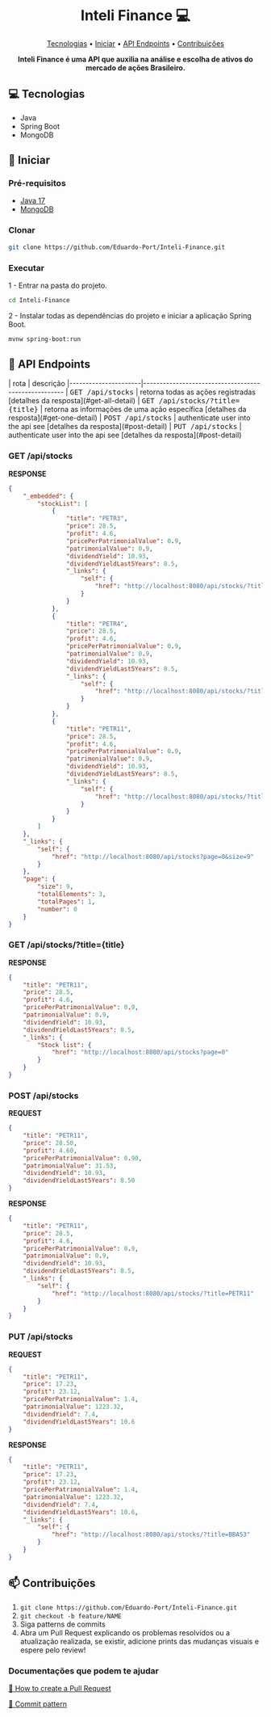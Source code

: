 <h1 align="center" style="font-weight: bold;">Inteli Finance 💻</h1>

<p align="center">
 <a href="#tech">Tecnologias</a> • 
 <a href="#started">Iniciar</a> • 
 <a href="#routes">API Endpoints</a> •
 <a href="#contribute">Contribuições</a>
</p>

<p align="center">
    <b>Inteli Finance é uma API que auxilia na análise e escolha de ativos do mercado de ações Brasileiro.</b>
</p>

<h2 id="technologies">💻 Tecnologias</h2>

- Java
- Spring Boot
- MongoDB

<h2 id="started">🚀 Iniciar</h2>

<h3>Pré-requisitos</h3>

- [Java 17](https://www.oracle.com/java/technologies/javase/jdk17-archive-downloads.html)
- [MongoDB](https://www.mongodb.com/try/download/community)

<h3>Clonar</h3>

```bash
git clone https://github.com/Eduardo-Port/Inteli-Finance.git
```

<h3>Executar</h3>

1 - Entrar na pasta do projeto.

```bash
cd Inteli-Finance
```

2 - Instalar todas as dependências do projeto e iniciar a aplicação Spring Boot. 
```bash
mvnw spring-boot:run
```

<h2 id="routes">📍 API Endpoints</h2>
​
| rota               | descrição                                     
|----------------------|-----------------------------------------------------
| <kbd>GET /api/stocks</kbd>     | retorna todas as ações registradas [detalhes da resposta](#get-all-detail)
| <kbd>GET /api/stocks/?title={title}</kbd>     | retorna as informações de uma ação específica [detalhes da resposta](#get-one-detail)
| <kbd>POST /api/stocks</kbd>     | authenticate user into the api see [detalhes da resposta](#post-detail)
| <kbd>PUT /api/stocks</kbd>     | authenticate user into the api see [detalhes da resposta](#post-detail)

<h3 id="get-all-detail">GET /api/stocks</h3>

**RESPONSE**
```json
{
	"_embedded": {
		"stockList": [
			{
				"title": "PETR3",
				"price": 28.5,
				"profit": 4.6,
				"pricePerPatrimonialValue": 0.9,
				"patrimonialValue": 0.9,
				"dividendYield": 10.93,
				"dividendYieldLast5Years": 8.5,
				"_links": {
					"self": {
						"href": "http://localhost:8080/api/stocks/?title=PETR3"
					}
				}
			},
			{
				"title": "PETR4",
				"price": 28.5,
				"profit": 4.6,
				"pricePerPatrimonialValue": 0.9,
				"patrimonialValue": 0.9,
				"dividendYield": 10.93,
				"dividendYieldLast5Years": 8.5,
				"_links": {
					"self": {
						"href": "http://localhost:8080/api/stocks/?title=PETR4"
					}
				}
			},
			{
				"title": "PETR11",
				"price": 28.5,
				"profit": 4.6,
				"pricePerPatrimonialValue": 0.9,
				"patrimonialValue": 0.9,
				"dividendYield": 10.93,
				"dividendYieldLast5Years": 8.5,
				"_links": {
					"self": {
						"href": "http://localhost:8080/api/stocks/?title=PETR11"
					}
				}
			}
		]
	},
	"_links": {
		"self": {
			"href": "http://localhost:8080/api/stocks?page=0&size=9"
		}
	},
	"page": {
		"size": 9,
		"totalElements": 3,
		"totalPages": 1,
		"number": 0
	}
}
```

<h3 id="get-one-detail">GET /api/stocks/?title={title}</h3>

**RESPONSE**
```json
{
	"title": "PETR11",
	"price": 28.5,
	"profit": 4.6,
	"pricePerPatrimonialValue": 0.9,
	"patrimonialValue": 0.9,
	"dividendYield": 10.93,
	"dividendYieldLast5Years": 8.5,
	"_links": {
		"Stock list": {
			"href": "http://localhost:8080/api/stocks?page=0"
		}
	}
}
```

<h3 id="post-detail">POST /api/stocks</h3>

**REQUEST**
```json
{
	"title": "PETR11",
	"price": 28.50,
	"profit": 4.60,
	"pricePerPatrimonialValue": 0.90,
	"patrimonialValue": 31.53,
	"dividendYield": 10.93,
	"dividendYieldLast5Years": 8.50
}
```

**RESPONSE**
```json
{
	"title": "PETR11",
	"price": 28.5,
	"profit": 4.6,
	"pricePerPatrimonialValue": 0.9,
	"patrimonialValue": 0.9,
	"dividendYield": 10.93,
	"dividendYieldLast5Years": 8.5,
	"_links": {
		"self": {
			"href": "http://localhost:8080/api/stocks/?title=PETR11"
		}
	}
}
```

<h3 id="put-detail">PUT /api/stocks</h3>

**REQUEST**
```json
{
	"title": "PETR11",
	"price": 17.23,
	"profit": 23.12,
	"pricePerPatrimonialValue": 1.4,
	"patrimonialValue": 1223.32,
	"dividendYield": 7.4,
	"dividendYieldLast5Years": 10.6
}
```

**RESPONSE**
```json
{
	"title": "PETR11",
	"price": 17.23,
	"profit": 23.12,
	"pricePerPatrimonialValue": 1.4,
	"patrimonialValue": 1223.32,
	"dividendYield": 7.4,
	"dividendYieldLast5Years": 10.6,
	"_links": {
		"self": {
			"href": "http://localhost:8080/api/stocks/?title=BBAS3"
		}
	}
}
```

<h2 id="contribute">📫 Contribuições</h2>

1. `git clone https://github.com/Eduardo-Port/Inteli-Finance.git`
2. `git checkout -b feature/NAME`
3. Siga patterns de commits
4. Abra um Pull Request explicando os problemas resolvidos ou a atualização realizada, se existir, adicione prints das mudanças visuais e espere pelo review!

<h3>Documentações que podem te ajudar</h3>

[📝 How to create a Pull Request](https://www.atlassian.com/br/git/tutorials/making-a-pull-request)

[💾 Commit pattern](https://gist.github.com/joshbuchea/6f47e86d2510bce28f8e7f42ae84c716)
